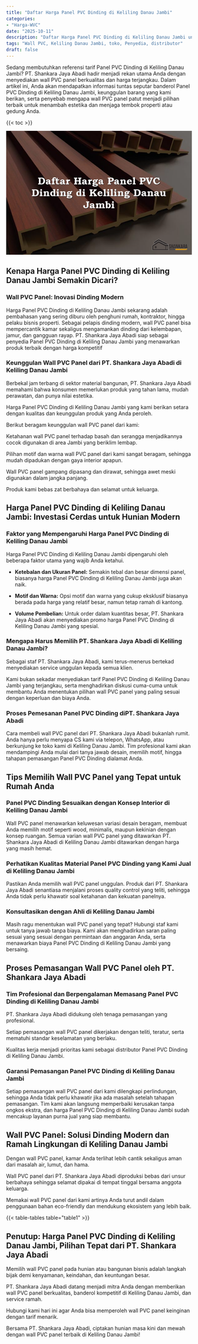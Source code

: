 ```yaml
---
title: "Daftar Harga Panel PVC Dinding di Keliling Danau Jambi"
categories: 
- "Harga-WVC"
date: "2025-10-11"
description: "Daftar Harga Panel PVC Dinding di Keliling Danau Jambi untuk rumah, perkantoran, serta toko. Material terbaik, pilihan motif, variasi warna menarik, dengan layanan pemasangan ditangani oleh teknisi profesional dan jaminan resmi!|Jasa penjualan Panel PVC Dinding di Keliling Danau Jambi bagi kebutuhan tempat tinggal, kantor, maupun gerai, beserta panel terbaik dan penempatan oleh teknisi profesional dan kepastian resmi.|Solusi Panel PVC Dinding di Keliling Danau Jambi yang andal bagi hunian, kantor, dan ritel, bersama material unggulan dan penempatan ditangani oleh teknisi ahli serta kepastian resmi.|Distribusi Panel PVC Dinding di Keliling Danau Jambi untuk hunian, office, dan toko, beserta panel berkualitas dan pemasangan dikerjakan oleh teknisi ahli, lengkap dengan garansi resmi.}"
tags: "Wall PVC, Keliling Danau Jambi, toko, Penyedia, distributor"
draft: false
---
```


Sedang membutuhkan referensi tarif Panel PVC Dinding di Keliling Danau Jambi? PT. Shankara Jaya Abadi hadir menjadi rekan utama Anda dengan menyediakan wall PVC panel berkualitas dan harga terjangkau. Dalam artikel ini, Anda akan mendapatkan informasi tuntas seputar banderol Panel PVC Dinding di Keliling Danau Jambi, keunggulan barang yang kami berikan, serta penyebab mengapa wall PVC panel patut menjadi pilihan terbaik untuk menambah estetika dan menjaga tembok properti atau gedung Anda.

{{< toc >}}

![Daftar Harga Panel PVC Dinding di Keliling Danau Jambi](/images/Harga-WVC/Daftar-Harga-Panel-PVC-Dinding-di-Keliling-Danau-Jambi.png)


## Kenapa Harga Panel PVC Dinding di Keliling Danau Jambi Semakin Dicari?

### Wall PVC Panel: Inovasi Dinding Modern

Harga Panel PVC Dinding di Keliling Danau Jambi sekarang adalah pembahasan yang sering diburu oleh penghuni rumah, kontraktor, hingga pelaku bisnis properti. Sebagai pelapis dinding modern, wall PVC panel bisa mempercantik kamar sekaligus mengamankan dinding dari kelembapan, jamur, dan gangguan rayap. PT. Shankara Jaya Abadi siap sebagai penyedia Panel PVC Dinding di Keliling Danau Jambi yang menawarkan produk terbaik dengan harga kompetitif

### Keunggulan Wall PVC Panel dari PT. Shankara Jaya Abadi di Keliling Danau Jambi

Berbekal jam terbang di sektor material bangunan, PT. Shankara Jaya Abadi memahami bahwa konsumen memerlukan produk yang tahan lama, mudah perawatan, dan punya nilai estetika.

Harga Panel PVC Dinding di Keliling Danau Jambi yang kami berikan setara dengan kualitas dan keunggulan produk yang Anda peroleh.

Berikut beragam keunggulan wall PVC panel dari kami:

Ketahanan wall PVC panel terhadap basah dan serangga menjadikannya cocok digunakan di area Jambi yang beriklim lembap.

Pilihan motif dan warna wall PVC panel dari kami sangat beragam, sehingga mudah dipadukan dengan gaya interior apapun.

Wall PVC panel gampang dipasang dan dirawat, sehingga awet meski digunakan dalam jangka panjang.

Produk kami bebas zat berbahaya dan selamat untuk keluarga.

## Harga Panel PVC Dinding di Keliling Danau Jambi: Investasi Cerdas untuk Hunian Modern

### Faktor yang Mempengaruhi Harga Panel PVC Dinding di Keliling Danau Jambi

Harga Panel PVC Dinding di Keliling Danau Jambi dipengaruhi oleh beberapa faktor utama yang wajib Anda ketahui.

- **Ketebalan dan Ukuran Panel:** Semakin tebal dan besar dimensi panel, biasanya harga Panel PVC Dinding di Keliling Danau Jambi juga akan naik.

- **Motif dan Warna:** Opsi motif dan warna yang cukup eksklusif biasanya berada pada harga yang relatif besar, namun tetap ramah di kantong.

- **Volume Pembelian:** Untuk order dalam kuantitas besar, PT. Shankara Jaya Abadi akan menyediakan promo harga Panel PVC Dinding di Keliling Danau Jambi yang spesial.

### Mengapa Harus Memilih PT. Shankara Jaya Abadi di Keliling Danau Jambi?

Sebagai staf PT. Shankara Jaya Abadi, kami terus-menerus bertekad menyediakan service unggulan kepada semua klien.

Kami bukan sekadar menyediakan tarif Panel PVC Dinding di Keliling Danau Jambi yang terjangkau, serta menghadirkan diskusi cuma-cuma untuk membantu Anda menentukan pilihan wall PVC panel yang paling sesuai dengan keperluan dan biaya Anda.

### Proses Pemesanan Panel PVC Dinding diPT. Shankara Jaya Abadi

Cara membeli wall PVC panel dari PT. Shankara Jaya Abadi bukanlah rumit. Anda hanya perlu menyapa CS kami via telepon, WhatsApp, atau berkunjung ke toko kami di Keliling Danau Jambi. Tim profesional kami akan mendampingi Anda mulai dari tanya jawab desain, memilih motif, hingga tahapan pemasangan Panel PVC Dinding dialamat Anda.

## Tips Memilih Wall PVC Panel yang Tepat untuk Rumah Anda

### Panel PVC Dinding Sesuaikan dengan Konsep Interior di Keliling Danau Jambi

Wall PVC panel menawarkan keluwesan variasi desain beragam, membuat Anda memilih motif seperti wood, minimalis, maupun kekinian dengan konsep ruangan. Semua varian wall PVC panel yang ditawarkan PT. Shankara Jaya Abadi di Keliling Danau Jambi ditawarkan dengan harga yang masih hemat.

### Perhatikan Kualitas Material Panel PVC Dinding yang Kami Jual di Keliling Danau Jambi

Pastikan Anda memilih wall PVC panel unggulan. Produk dari PT. Shankara Jaya Abadi senantiasa menjalani proses quality control yang teliti, sehingga Anda tidak perlu khawatir soal ketahanan dan kekuatan panelnya.

### Konsultasikan dengan Ahli di Keliling Danau Jambi

Masih ragu menentukan wall PVC panel yang tepat? Hubungi staf kami untuk tanya jawab tanpa biaya. Kami akan menghadirkan saran paling sesuai yang sesuai dengan permintaan dan anggaran Anda, serta menawarkan biaya Panel PVC Dinding di Keliling Danau Jambi yang bersaing.

## Proses Pemasangan Wall PVC Panel oleh PT. Shankara Jaya Abadi

### Tim Profesional dan Berpengalaman Memasang Panel PVC Dinding di Keliling Danau Jambi

PT. Shankara Jaya Abadi didukung oleh tenaga pemasangan yang profesional.

Setiap pemasangan wall PVC panel dikerjakan dengan teliti, teratur, serta mematuhi standar keselamatan yang berlaku.

Kualitas kerja menjadi prioritas kami sebagai distributor Panel PVC Dinding di Keliling Danau Jambi.

### Garansi Pemasangan Panel PVC Dinding di Keliling Danau Jambi

Setiap pemasangan wall PVC panel dari kami dilengkapi perlindungan, sehingga Anda tidak perlu khawatir jika ada masalah setelah tahapan pemasangan. Tim kami akan langsung memperbaiki kerusakan tanpa ongkos ekstra, dan harga Panel PVC Dinding di Keliling Danau Jambi sudah mencakup layanan purna jual yang siap membantu.

## Wall PVC Panel: Solusi Dinding Modern dan Ramah Lingkungan di Keliling Danau Jambi

Dengan wall PVC panel, kamar Anda terlihat lebih cantik sekaligus aman dari masalah air, lumut, dan hama.

Wall PVC panel dari PT. Shankara Jaya Abadi diproduksi bebas dari unsur berbahaya sehingga selamat dipakai di tempat tinggal bersama anggota keluarga.

Memakai wall PVC panel dari kami artinya Anda turut andil dalam penggunaan bahan eco-friendly dan mendukung ekosistem yang lebih baik.

{{< table-tables table="table1" >}}

## Penutup: Harga Panel PVC Dinding di Keliling Danau Jambi, Pilihan Tepat dari PT. Shankara Jaya Abadi

Memilih wall PVC panel pada hunian atau bangunan bisnis adalah langkah bijak demi kenyamanan, keindahan, dan keuntungan besar.

PT. Shankara Jaya Abadi datang menjadi mitra Anda dengan memberikan wall PVC panel berkualitas, banderol kompetitif di Keliling Danau Jambi, dan service ramah.

Hubungi kami hari ini agar Anda bisa memperoleh wall PVC panel keinginan dengan tarif menarik.

Bersama PT. Shankara Jaya Abadi, ciptakan hunian masa kini dan mewah dengan wall PVC panel terbaik di Keliling Danau Jambi!